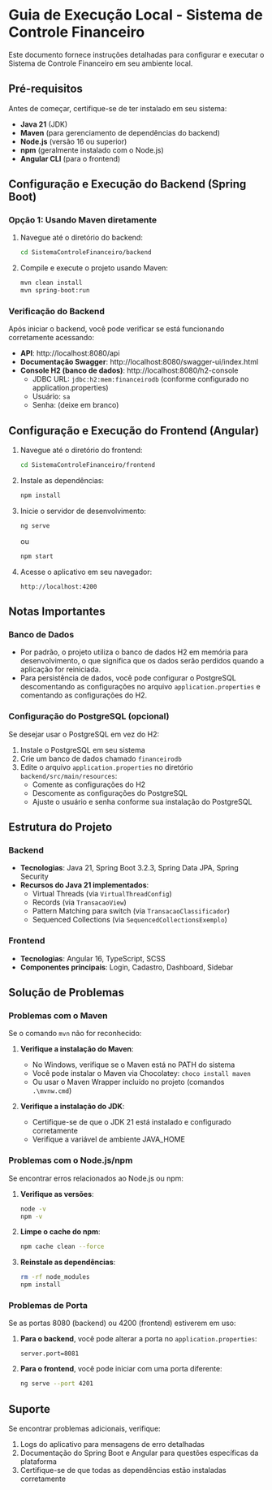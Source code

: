 # Guia de Execução Local - Sistema de Controle Financeiro

Este documento fornece instruções detalhadas para configurar e executar o Sistema de Controle Financeiro em seu ambiente local.

## Pré-requisitos

Antes de começar, certifique-se de ter instalado em seu sistema:

- **Java 21** (JDK)
- **Maven** (para gerenciamento de dependências do backend)
- **Node.js** (versão 16 ou superior)
- **npm** (geralmente instalado com o Node.js)
- **Angular CLI** (para o frontend)

## Configuração e Execução do Backend (Spring Boot)

### Opção 1: Usando Maven diretamente

1. Navegue até o diretório do backend:
   ```bash
   cd SistemaControleFinanceiro/backend
   ```

2. Compile e execute o projeto usando Maven:
   ```bash
   mvn clean install
   mvn spring-boot:run
   ```
### Verificação do Backend

Após iniciar o backend, você pode verificar se está funcionando corretamente acessando:

- **API**: http://localhost:8080/api
- **Documentação Swagger**: http://localhost:8080/swagger-ui/index.html
- **Console H2 (banco de dados)**: http://localhost:8080/h2-console
  - JDBC URL: `jdbc:h2:mem:financeirodb` (conforme configurado no application.properties)
  - Usuário: `sa`
  - Senha: (deixe em branco)

## Configuração e Execução do Frontend (Angular)

1. Navegue até o diretório do frontend:
   ```bash
   cd SistemaControleFinanceiro/frontend
   ```

2. Instale as dependências:
   ```bash
   npm install
   ```

3. Inicie o servidor de desenvolvimento:
   ```bash
   ng serve
   ```
   ou
   ```bash
   npm start
   ```

4. Acesse o aplicativo em seu navegador:
   ```
   http://localhost:4200
   ```

## Notas Importantes

### Banco de Dados

- Por padrão, o projeto utiliza o banco de dados H2 em memória para desenvolvimento, o que significa que os dados serão perdidos quando a aplicação for reiniciada.
- Para persistência de dados, você pode configurar o PostgreSQL descomentando as configurações no arquivo `application.properties` e comentando as configurações do H2.

### Configuração do PostgreSQL (opcional)

Se desejar usar o PostgreSQL em vez do H2:

1. Instale o PostgreSQL em seu sistema
2. Crie um banco de dados chamado `financeirodb`
3. Edite o arquivo `application.properties` no diretório `backend/src/main/resources`:
   - Comente as configurações do H2
   - Descomente as configurações do PostgreSQL
   - Ajuste o usuário e senha conforme sua instalação do PostgreSQL

## Estrutura do Projeto

### Backend

- **Tecnologias**: Java 21, Spring Boot 3.2.3, Spring Data JPA, Spring Security
- **Recursos do Java 21 implementados**:
  - Virtual Threads (via `VirtualThreadConfig`)
  - Records (via `TransacaoView`)
  - Pattern Matching para switch (via `TransacaoClassificador`)
  - Sequenced Collections (via `SequencedCollectionsExemplo`)

### Frontend

- **Tecnologias**: Angular 16, TypeScript, SCSS
- **Componentes principais**: Login, Cadastro, Dashboard, Sidebar

## Solução de Problemas

### Problemas com o Maven

Se o comando `mvn` não for reconhecido:

1. **Verifique a instalação do Maven**:
   - No Windows, verifique se o Maven está no PATH do sistema
   - Você pode instalar o Maven via Chocolatey: `choco install maven`
   - Ou usar o Maven Wrapper incluído no projeto (comandos `.\mvnw.cmd`)

2. **Verifique a instalação do JDK**:
   - Certifique-se de que o JDK 21 está instalado e configurado corretamente
   - Verifique a variável de ambiente JAVA_HOME

### Problemas com o Node.js/npm

Se encontrar erros relacionados ao Node.js ou npm:

1. **Verifique as versões**:
   ```bash
   node -v
   npm -v
   ```

2. **Limpe o cache do npm**:
   ```bash
   npm cache clean --force
   ```

3. **Reinstale as dependências**:
   ```bash
   rm -rf node_modules
   npm install
   ```

### Problemas de Porta

Se as portas 8080 (backend) ou 4200 (frontend) estiverem em uso:

1. **Para o backend**, você pode alterar a porta no `application.properties`:
   ```properties
   server.port=8081
   ```

2. **Para o frontend**, você pode iniciar com uma porta diferente:
   ```bash
   ng serve --port 4201
   ```

## Suporte

Se encontrar problemas adicionais, verifique:

1. Logs do aplicativo para mensagens de erro detalhadas
2. Documentação do Spring Boot e Angular para questões específicas da plataforma
3. Certifique-se de que todas as dependências estão instaladas corretamente